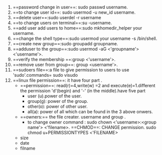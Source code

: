 1. ==password change in user==: sudo passwd username.
2. ==to change user id==: sudo usermod -u new_id username.
3. ==delete user==:sudo userdel -r username
4. ==to change users on terminal==:su -username.
5. ==add user add users to home==:sudo mkhomedir_helper your username.
6. ==change the shell type==:sudo usermod your username -s /bin/shell.
7. ==create new group==:sudo groupadd groupname.
8. ==adduser to the group==:sudo usermod -aG <'groupname'> <'username'>.
9. ==verify the membership ==:group <'username'>.
10. ==remove user from group==: group <username'>.
11. ==sudoers file==:a file to give permission to users to use 'sudo'.commands= sudo visudo
12. ==linux file permission==: it have four part .
    - ==permission==: read(r)=4,write(w) =2 and execute(e)=1.different the permission 'd'(begin) and '-' (in the middle).have five part
        - user (u).power of the user.
        - group(g): power of the group.
        - other(o): power of other user.
        - all(a): power of all which can be found in the 3 above onwers.
    - ==owners:== the file creater. username and group .
        - to change owner command : sudo chown <'username>:<group name'> <'filename>.
        ==CHMOD==: CHANGE permission. sudo chmod u+PERMISSIONTYPES <'FILENAME>
    - size
    - date
    - filname

